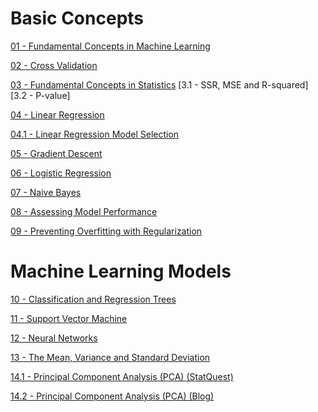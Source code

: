 # Basic Concepts

[01 - Fundamental Concepts in Machine Learning](https://github.com/yangshiteng/StatQuest-Study-Notes/blob/main/Notes/01%20-%20Fundamental%20Concepts%20in%20Machine%20Learning.md)

[02 - Cross Validation](https://github.com/yangshiteng/StatQuest-Study-Notes/blob/main/Notes/02%20-%20Cross%20Validation.md)

[03 - Fundamental Concepts in Statistics](https://github.com/yangshiteng/StatQuest-Study-Notes/blob/main/Notes/03%20-%20Fundamental%20Concepts%20in%20Statistics.md)
[3.1 - SSR, MSE and R-squared]
[3.2 - P-value]

[04 - Linear Regression](https://github.com/yangshiteng/StatQuest-Study-Notes/blob/main/Notes/04%20-%20Linear%20Regression.md)

[04.1 - Linear Regression Model Selection](https://github.com/yangshiteng/StatQuest-Study-Notes/blob/main/Notes/Regression%20Model%20Selection.md)

[05 - Gradient Descent](https://github.com/yangshiteng/StatQuest-Study-Notes/blob/main/Notes/05%20-%20Gradient%20Descent.md)

[06 - Logistic Regression](https://github.com/yangshiteng/StatQuest-Study-Notes/blob/main/Notes/06%20-%20Logistic%20Regression.md)

[07 - Naive Bayes](https://github.com/yangshiteng/StatQuest-Study-Notes/blob/main/Notes/07%20-%20Naive%20Bayes.md)

[08 - Assessing Model Performance](https://github.com/yangshiteng/StatQuest-Study-Notes/blob/main/Notes/08%20-%20Assessing%20Model%20Performance.md)

[09 - Preventing Overfitting with Regularization](https://github.com/yangshiteng/StatQuest-Study-Notes/blob/main/Notes/09%20-%20Preventing%20Overfitting%20with%20Regularization.md)

# Machine Learning Models

[10 - Classification and Regression Trees](https://github.com/yangshiteng/StatQuest-Study-Notes/blob/main/Notes/10%20-%20Classification%20and%20Regression%20Trees.md)

[11 - Support Vector Machine](https://github.com/yangshiteng/StatQuest-Study-Notes/blob/main/Notes/11%20-%20Support%20Vector%20Machine.md)

[12 - Neural Networks](https://github.com/yangshiteng/StatQuest-Study-Notes/blob/main/Notes/12%20-%20Neural%20Networks.md)

[13 - The Mean, Variance and Standard Deviation](https://github.com/yangshiteng/StatQuest-Study-Notes/blob/main/Notes/13%20-%20Mean%2C%20Variance%20and%20Standard%20Deviation.md)

[14.1 - Principal Component Analysis (PCA) (StatQuest)](https://github.com/yangshiteng/StatQuest-Study-Notes/blob/main/Notes/statquest_pca_study_guide_v2.pdf)

[14.2 - Principal Component Analysis (PCA) (Blog)](https://github.com/yangshiteng/StatQuest-Study-Notes/blob/main/Notes/14.2%20-%20Principal%20Component%20Analysis%20(PCA)%20(Blog).md)

